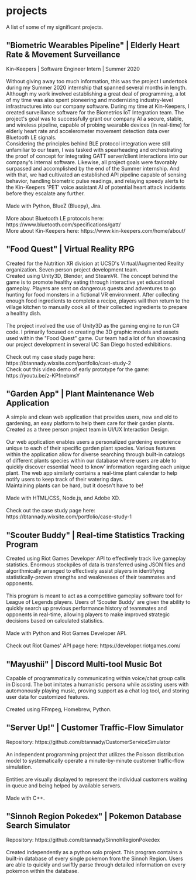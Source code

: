 <h1 id="projects">projects</h1>
A list of some of my significant projects.


<h2 id="biometrics">"Biometric Wearables Pipeline" | Elderly Heart Rate & Movement Surveillance</h2>
Kin-Keepers | Software Engineer Intern | Summer 2020
<br />
<br />
Without giving away too much information, this was the project I undertook during my Summer 2020 internship that spanned several months in length. Although my work involved establishing a great deal of programming, a lot of my time was also spent pioneering and modernizing industry-level infrastructures into our company software. During my time at Kin-Keepers, I created surveillance software for the Biometrics IoT Integration team. The project's goal was to successfully grant our company AI a secure, stable, and wireless pipeline, capable of probing wearable devices (in real-time) for elderly heart rate and accelerometer movement detection data over Bluetooth LE signals.
<br />
Considering the principles behind BLE protocol integration were still unfamiliar to our team, I was tasked with spearheading and orchestrating the proof of concept for integrating GATT server/client interactions into our company's internal software.
Likewise, all project goals were favorably surpassed and accomplished by the end of the Summer internship. And with that, we had cultivated an established API pipeline capable of sensing behavior, handling biometric pulse readings, and relaying speedy alerts to the Kin-Keepers 'PET' voice assistant AI of potential heart attack incidents before they escalate any further.
<br />
<br />
Made with Python, BlueZ (Bluepy), Jira.
<br />
<br />
More about Bluetooth LE protocols here: https://www.bluetooth.com/specifications/gatt/
<br />
More about Kin-Keepers here: https://www.kin-keepers.com/home/about/


<h2 id="food-quest">"Food Quest" | Virtual Reality RPG</h2>
Created for the Nutrition XR division at UCSD's Virtual/Augmented Reality organization. Seven person project development team. 
<br />
Created using Unity3D, Blender, and SteamVR. The concept behind the game is to promote healthy eating through interactive yet educational gameplay. Players are sent on dangerous quests and adventures to go hunting for food monsters in a fictional VR environment. After collecting enough food ingredients to complete a recipe, players will then return to the village kitchen to manually cook all of their collected ingredients to prepare a healthy dish.
<br />
<br />
The project involved the use of Unity3D as the gaming engine to run C# code. I primarily focused on creating the 3D graphic models and assets used within the "Food Quest" game. Our team had a lot of fun showcasing our project development in several UC San Diego hosted exhibitions.
<br />
<br /> 
Check out my case study page here: https://btannady.wixsite.com/portfolio/cast-study-2
<br />
Check out this video demo of early prototype for the game: https://youtu.be/z-KPfnebmsY


<h2 id="garden-app">"Garden App" | Plant Maintenance Web Application</h2>
A simple and clean web application that provides users, new and old to gardening, an easy platform to help them care for their garden plants. Created as a three person project team in UI/UX Interaction Design.
<br />
<br /> 
Our web application enables users a personalized gardening experience unique to each of their specific garden plant species. Various features within the application allow for diverse searching through built-in catalogs of different plants species within our database where users are able to quickly discover essential ‘need to know’ information regarding each unique plant. The web app similarly contains a real-time plant calendar to help notify users to keep track of their watering days. 
<br />
Maintaining plants can be hard, but it doesn't have to be!
<br />
<br />
Made with HTML/CSS, Node.js, and Adobe XD.
<br />
<br />
Check out the case study page here: https://btannady.wixsite.com/portfolio/case-study-1


<h2 id="statsTracker">"Scouter Buddy" | Real-time Statistics Tracking Program</h2>
Created using Riot Games Developer API to effectively track live gameplay statistics. Enormous stockpiles of data is transferred using JSON files and algorithmically arranged to effectively assist players in identifying statistically-proven strengths and weaknesses of their teammates and opponents. 
<br />
<br />
This program is meant to act as a competitive gameplay software tool for League of Legends players. Users of 'Scouter Buddy' are given the ability to quickly search up previous performance history of teammates and opponents in real-time, allowing players to make improved strategic decisions based on calculated statistics. 
<br />
<br />
Made with Python and Riot Games Developer API.
<br />
<br />
Check out Riot Games' API page here: https://developer.riotgames.com/


<h2 id="discordBot">"Mayushii" | Discord Multi-tool Music Bot</h2>
Capable of programmatically communicating within voice/chat group calls in Discord. The bot imitates a humanistic persona while assisting users with automonously playing music, proving support as a chat log tool, and storing user data for customized features.
<br />
<br />
Created using FFmpeg, Homebrew, Python. 


<h2 id="server up!">"Server Up!" | Customer Traffic-Flow Simulator</h2>
Repository: https://github.com/btannady/CustomerServiceSimulator
<br />
<br />
An independent programming project that utilizes the Poisson distribution model to systematically operate a minute-by-minute customer traffic-flow simulation.
<br />
<br />
Entities are visually displayed to represent the individual customers waiting in queue and being helped by available servers.
<br />
<br />
Made with C++.


<h2 id="pokedex">"Sinnoh Region Pokedex" | Pokemon Database Search Simulator</h2>
Repository: https://github.com/btannady/SinnohRegionPokedex
<br />
<br />
Created independently as a python solo project. This program contains a built-in database of every single pokemon from the Sinnoh Region. Users are able to quickly and swiftly parse through detailed information on every pokemon within the database.
